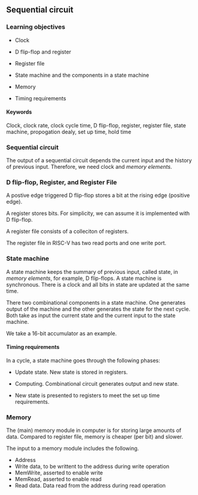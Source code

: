 ## Sequential circuit

### Learning objectives

* Clock

* D flip-flop and register 

* Register file

* State machine and the components in a state machine

* Memory

* Timing requirements

#### Keywords

Clock, clock rate, clock cycle time, 
D flip-flop, register, register file, state machine, 
propogation dealy, set up time, hold time

### Sequential circuit

The output of a sequential circuit depends the current input
and the history of previous input. Therefore, we need clock
and *memory elements*.

### D flip-flop, Register, and Register File

A postive edge triggered D flip-flop stores a bit at the rising edge (positive
edge).  

A register stores bits. For simplicity, we can assume it is implemented with D
flip-flop.

A register file consists of a colleciton of registers. 

The register file in RISC-V has two read ports and one write port.

### State machine

A state machine keeps the summary of previous input, called state, in *memory
elements*,  for example, D flip-flops. A state machine is synchronous. There is
a clock and all bits in state are updated at the same time.

There two combinational components in a state machine. One generates output 
of the machine and the other generates the state for the next cycle. Both
take as input the current state and the current input to the state machine. 

We take a 16-bit accumulator as an example.

#### Timing requirements

In a cycle, a state machine goes through the following phases:

* Update state. New state is stored in registers.

* Computing. Combinational circuit generates output and new state.

* New state is presented to registers to meet the set up time requirements. 

### Memory

The (main) memory module in computer is for storing large amounts of data.
Compared to register file, memory is cheaper (per bit) and slower. 

The input to a memory module includes the following.

* Address 
* Write data, to be writtent to the address during write operation
* MemWrite, asserted to enable write
* MemRead, asserted to enable read
* Read data. Data read from the address during read operation 

